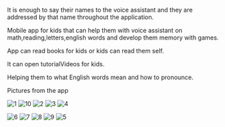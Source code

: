 It is enough to say their names to the voice assistant and they are addressed by that name throughout the application.

Mobile app for kids that can help them with voice assistant on math,reading,letters,english words and develop them memory with games.

App can read books for kids or kids can read them self.

It can open tutorialVideos for kids.

Helping them to what English words mean and how to pronounce.

Pictures from the app

![1](https://user-images.githubusercontent.com/78793991/147372357-63a5b057-3f14-41e2-b048-2986328b5544.PNG)
![10](https://user-images.githubusercontent.com/78793991/147372371-5cb5786c-a9ac-4689-872f-706d622c464e.PNG)
![2](https://user-images.githubusercontent.com/78793991/147372372-2b8ef29b-fdb0-42ff-909e-1612bf60fd73.PNG)
![3](https://user-images.githubusercontent.com/78793991/147372374-6da2a69e-00ae-4c89-ac99-2f54a969033b.PNG)
![4](https://user-images.githubusercontent.com/78793991/147372376-c944cf08-13df-4662-85c1-c2ccfe2817f7.PNG)

![6](https://user-images.githubusercontent.com/78793991/147372378-0fa57aab-924f-40db-b5da-5e9ae1cfabca.PNG)
![7](https://user-images.githubusercontent.com/78793991/147372379-3f14d586-2abf-4145-8763-2ff3f5f74f1b.PNG)
![8](https://user-images.githubusercontent.com/78793991/147372381-727306b6-591e-4285-8100-74627c81e092.PNG)
![9](https://user-images.githubusercontent.com/78793991/147372383-4b58b8bf-db04-446c-9387-1b8314872739.PNG)
![5](https://user-images.githubusercontent.com/78793991/147372377-3146de0b-ff17-4416-b3bb-881e97f02042.PNG)
